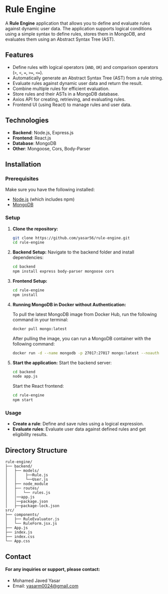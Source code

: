 # Rule Engine

A **Rule Engine** application that allows you to define and evaluate rules against dynamic user data. The application supports logical conditions using a simple syntax to define rules, stores them in MongoDB, and evaluates them using an Abstract Syntax Tree (AST).

## Features

- Define rules with logical operators (`AND`, `OR`) and comparison operators (`>`, `<`, `=`, `>=`, `<=`).
- Automatically generate an Abstract Syntax Tree (AST) from a rule string.
- Evaluate rules against dynamic user data and return the result.
- Combine multiple rules for efficient evaluation.
- Store rules and their ASTs in a MongoDB database.
- Axios API for creating, retrieving, and evaluating rules.
- Frontend UI (using React) to manage rules and user data.

## Technologies

- **Backend**: Node.js, Express.js
- **Frontend**: React.js
- **Database**: MongoDB
- **Other**: Mongoose, Cors, Body-Parser

## Installation

### Prerequisites

Make sure you have the following installed:

- [Node.js](https://nodejs.org/) (which includes npm)
- [MongoDB](https://www.mongodb.com/products/tools/compass)

### Setup

1. **Clone the repository:**

   ```bash
   git clone https://github.com/yasar56/rule-engine.git
   cd rule-engine
   ```

2. **Backend Setup:**
   Navigate to the backend folder and install dependencies:
   ```bash
   cd backend
   npm install express body-parser mongoose cors
   ```

3. **Frontend Setup:**

   ```bash
   cd rule-engine
   npm install
   ```

4. **Running MongoDB in Docker without Authentication:**

   To pull the latest MongoDB image from Docker Hub, run the following command in your terminal:

   ```bash
   docker pull mongo:latest
   ```

   After pulling the image, you can run a MongoDB container with the following command:

   ```bash
   docker run -d --name mongodb -p 27017:27017 mongo:latest --noauth
   ```

5. **Start the application:**
   Start the backend server:

   ```bash
   cd backend
   node app.js
   ```

   Start the React frontend:

   ```bash
   cd rule-engine
   npm start
   ```


### Usage

- **Create a rule**: Define and save rules using a logical expression.
- **Evaluate rules**: Evaluate user data against defined rules and get eligibility results.

## Directory Structure

    rule-engine/
    ├── backend/
    │   ├── models/
    │   │    ├──Rule.js
    │   │    └──User.js
    │   ├── node_module
    │   ├── routes/
    │   │   └── rules.js
    │   │──app.js
    │   │──package.json
    │   ├──package-lock.json
    src/
    ├── components/
    │   ├── RuleEvaluator.js
    │   └── RuleForm.jsx.js
    ├── App.js
    ├── index.js
    ├── index.css
    └── App.css

## Contact

#### For any inquiries or support, please contact:

- Mohamed Javed Yasar
- Email: yasarm0024@gmail.com
